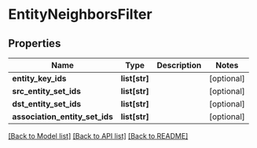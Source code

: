 # EntityNeighborsFilter

## Properties
Name | Type | Description | Notes
------------ | ------------- | ------------- | -------------
**entity_key_ids** | **list[str]** |  | [optional] 
**src_entity_set_ids** | **list[str]** |  | [optional] 
**dst_entity_set_ids** | **list[str]** |  | [optional] 
**association_entity_set_ids** | **list[str]** |  | [optional] 

[[Back to Model list]](../README.md#documentation-for-models) [[Back to API list]](../README.md#documentation-for-api-endpoints) [[Back to README]](../README.md)


